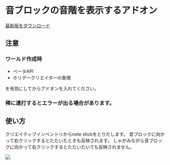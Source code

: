# 音ブロックの音階を表示するアドオン

[最新版をダウンロード](https://github.com/oasoobi/noteblockplus/releases/latest/download/noteblockplus.mcpack)


## 注意

### ワールド作成時
- ベータAPI
- ホリデークリエイターの象徴

を有効にしてからアドオンを入れてください。

### 稀に連打するとエラーが出る場合があります。

## 使い方
クリエイティブインベントリからnote stickをとりだします。
音ブロックに向かって右クリックするとたたいたときも反映されます。
しゃがみながら音ブロックに向かって右クリックするとたたいたいても反映されません。


![](https://i.imgur.com/h7Oa1nW.png)
